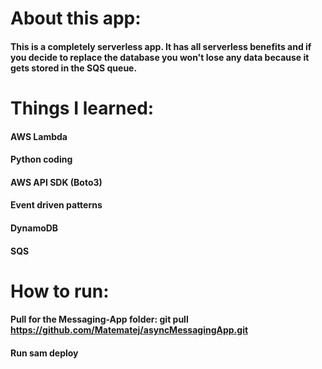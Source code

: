 # About this app:
#### This is a completely serverless app. It has all serverless benefits and if you decide to replace the database you won't lose any data because it gets stored in the SQS queue.

# Things I learned:
#### AWS Lambda
#### Python coding
#### AWS API SDK (Boto3)
#### Event driven patterns
#### DynamoDB
#### SQS

# How to run:
#### Pull for the Messaging-App folder: git pull https://github.com/Matematej/asyncMessagingApp.git
#### Run sam deploy

